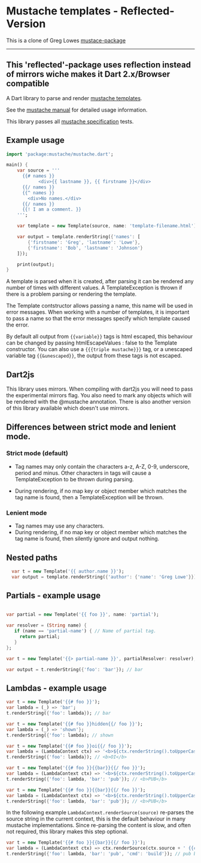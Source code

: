 # Mustache templates - Reflected-Version

This is a clone of Greg Lowes [mustace-package](https://github.com/xxgreg/mustache)

----------------------------------------------------------------------------------------------------
**This 'reflected'-package uses reflection instead of mirrors wiche makes it Dart 2.x/Browser compatible**  
----------------------------------------------------------------------------------------------------

A Dart library to parse and render [mustache templates](https://mustache.github.io/).

See the [mustache manual](http://mustache.github.com/mustache.5.html) for detailed usage information.

This library passes all [mustache specification](https://github.com/mustache/spec/tree/master/specs) tests.

## Example usage
```dart
import 'package:mustache/mustache.dart';

main() {
	var source = '''
	  {{# names }}
            <div>{{ lastname }}, {{ firstname }}</div>
	  {{/ names }}
	  {{^ names }}
	    <div>No names.</div>
	  {{/ names }}
	  {{! I am a comment. }}
	''';

	var template = new Template(source, name: 'template-filename.html');

	var output = template.renderString({'names': [
		{'firstname': 'Greg', 'lastname': 'Lowe'},
		{'firstname': 'Bob', 'lastname': 'Johnson'}
	]});

	print(output);
}
```

A template is parsed when it is created, after parsing it can be rendered any number of times with different values. A TemplateException is thrown if there is a problem parsing or rendering the template.

The Template contstructor allows passing a name, this name will be used in error messages. When working with a number of templates, it is important to pass a name so that the error messages specify which template caused the error.

By default all output from `{{variable}}` tags is html escaped, this behaviour can be changed by passing htmlEscapeValues : false to the Template constructor. You can also use a `{{{triple mustache}}}` tag, or a unescaped variable tag `{{&unescaped}}`, the output from these tags is not escaped.

## Dart2js

This library uses mirrors. When compiling with dart2js you will need to pass the experimental mirrors flag. You also need to mark any objects which will be rendered with the @mustache annotation. There is also another version of this library available which doesn't use mirrors.

## Differences between strict mode and lenient mode.

### Strict mode (default)

* Tag names may only contain the characters a-z, A-Z, 0-9, underscore, period and minus. Other characters in tags will cause a TemplateException to be thrown during parsing.

* During rendering, if no map key or object member which matches the tag name is found, then a TemplateException will be thrown.

### Lenient mode

* Tag names may use any characters.
* During rendering, if no map key or object member which matches the tag name is found, then silently ignore and output nothing.

## Nested paths

```dart
  var t = new Template('{{ author.name }}');
  var output = template.renderString({'author': {'name': 'Greg Lowe'}});
```

## Partials - example usage

```dart

var partial = new Template('{{ foo }}', name: 'partial');

var resolver = (String name) {
   if (name == 'partial-name') { // Name of partial tag.
     return partial;
   }
};

var t = new Template('{{> partial-name }}', partialResolver: resolver);

var output = t.renderString({'foo': 'bar'}); // bar

```

## Lambdas - example usage

```dart
var t = new Template('{{# foo }}');
var lambda = (_) => 'bar';
t.renderString({'foo': lambda}); // bar
```

```dart
var t = new Template('{{# foo }}hidden{{/ foo }}');
var lambda = (_) => 'shown'};
t.renderString({'foo': lambda); // shown
```

```dart
var t = new Template('{{# foo }}oi{{/ foo }}');
var lambda = (LambdaContext ctx) => '<b>${ctx.renderString().toUpperCase()}</b>';
t.renderString({'foo': lambda}); // <b>OI</b>
```

```dart
var t = new Template('{{# foo }}{{bar}}{{/ foo }}');
var lambda = (LambdaContext ctx) => '<b>${ctx.renderString().toUpperCase()}</b>';
t.renderString({'foo': lambda, 'bar': 'pub'}); // <b>PUB</b>
```

```dart
var t = new Template('{{# foo }}{{bar}}{{/ foo }}');
var lambda = (LambdaContext ctx) => '<b>${ctx.renderString().toUpperCase()}</b>';
t.renderString({'foo': lambda, 'bar': 'pub'}); // <b>PUB</b>
```

In the following example `LambdaContext.renderSource(source)` re-parses the source string in the current context, this is the default behaviour in many mustache implementations. Since re-parsing the content is slow, and often not required, this library makes this step optional.

```dart
var t = new Template('{{# foo }}{{bar}}{{/ foo }}');
var lambda = (LambdaContext ctx) => ctx.renderSource(ctx.source + ' {{cmd}}')};
t.renderString({'foo': lambda, 'bar': 'pub', 'cmd': 'build'}); // pub build
```
